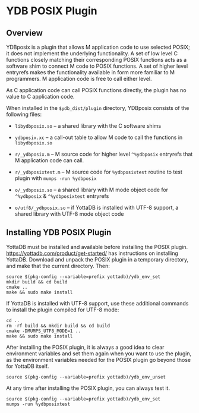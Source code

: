 # YDB POSIX Plugin

## Overview

YDBposix is a plugin that allows M application code to use selected POSIX; it does not implement the underlying functionality. A set of low level C functions closely matching their corresponding POSIX functions acts as a software shim to connect M code to POSIX functions. A set of higher level entryrefs makes the functionality available in form more familiar to M programmers. M application code is free to call either level.

As C application code can call POSIX functions directly, the plugin has no value to C application code.

When installed in the `$ydb_dist/plugin` directory, YDBposix consists of the following files:

- `libydbposix.so` – a shared library with the C software shims

- `ydbposix.xc` – a call-out table to allow M code to call the functions in `libydbposix.so`

- `r/_ydbposix.m` – M source code for higher level `^%ydbposix` entryrefs that M application code can call.

- `r/_ydbposixtest.m` – M source code for `%ydbposixtest` routine to test plugin with `mumps -run %ydbposix`

- `o/_ydbposix.so` – a shared library with M mode object code for `^%ydbposix` & `^%ydbposixtest` entryrefs

- `o/utf8/_ydbposix.so` – if YottaDB is installed with UTF-8 support, a shared library with UTF-8 mode object code

## Installing YDB POSIX Plugin

YottaDB must be installed and available before installing the POSIX plugin. https://yottadb.com/product/get-started/ has instructions on installing YottaDB. Download and unpack the POSIX plugin in a temporary directory, and make that the current directory. Then:

```shell
source $(pkg-config --variable=prefix yottadb)/ydb_env_set
mkdir build && cd build
cmake ..
make && sudo make install
```

If YottaDB is installed with UTF-8 support, use these additional commands to install the plugin compiled for UTF-8 mode:

```shell
cd ..
rm -rf build && mkdir build && cd build
cmake -DMUMPS_UTF8_MODE=1 ..
make && sudo make install
```

After installing the POSIX plugin, it is always a good idea to clear environment variables and set them again when you want to use the plugin, as the environment variables needed for the POSIX plugin go beyond those for YottaDB itself.

```shell
source $(pkg-config --variable=prefix yottadb)/ydb_env_unset
```


At any time after installing the POSIX plugin, you can always test it.

```shell
source $(pkg-config --variable=prefix yottadb)/ydb_env_set
mumps -run %ydbposixtest
```
